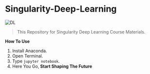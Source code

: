 # Singularity-Deep-Learning

![DL](https://i.imgur.com/z92Xy0S.jpeg)

> This Repository for Singularity Deep Learning Course Materials.

**How To Use**

 1. Install Anaconda.
 2. Open Terminal.
 3. Type `jupyter notebook`.
 4. Here You Go, **Start Shaping The Future** 